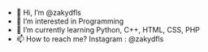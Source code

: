 - 👋 Hi, I’m @zakydfls
- 👀 I’m interested in Programming
- 🌱 I’m currently learning Python, C++, HTML, CSS, PHP
- 📫 How to reach me? Instagram : @zakydfls

<!---
zakydfls/zakydfls is a ✨ special ✨ repository because its `README.md` (this file) appears on your GitHub profile.
You can click the Preview link to take a look at your changes.
--->
